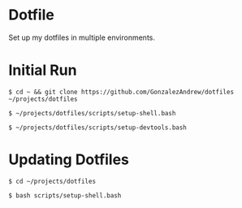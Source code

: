 # Dotfile
Set up my dotfiles in multiple environments.

# Initial Run
```
$ cd ~ && git clone https://github.com/GonzalezAndrew/dotfiles ~/projects/dotfiles

$ ~/projects/dotfiles/scripts/setup-shell.bash

$ ~/projects/dotfiles/scripts/setup-devtools.bash
```

# Updating Dotfiles
```
$ cd ~/projects/dotfiles

$ bash scripts/setup-shell.bash
```